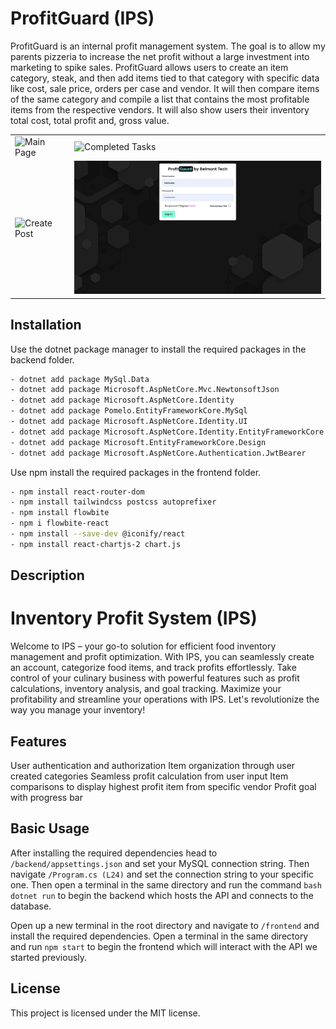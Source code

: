 # ProfitGuard (IPS)

ProfitGuard is an internal profit management system. The goal is to allow my parents pizzeria to increase the net profit without a large investment into marketing to spike sales. ProfitGuard allows users to create an item category, steak, and then add items tied to that category with specific data like cost, sale price, orders per case and vendor. It will then compare items of the same category and compile a list that contains the most profitable items from the respective vendors. It will also show users their inventory total cost, total profit and, gross value.


<table>
  <tr>
    <td><img src="main.png" alt="Main Page" style="width:500px;"></td>
    <td><img src="completed.png" alt="Completed Tasks" style="width:500px;"></td>
  </tr>
  <tr>
    <td><img src="createpost.png" alt="Create Post" style="width:500px;"></td>
    <td><img src="login.png" alt="Login Page" style="width:500px;"></td>
  </tr>
</table>

## Installation

Use the dotnet package manager to install the required packages in the backend folder.

```bash
- dotnet add package MySql.Data
- dotnet add package Microsoft.AspNetCore.Mvc.NewtonsoftJson
- dotnet add package Microsoft.AspNetCore.Identity
- dotnet add package Pomelo.EntityFrameworkCore.MySql
- dotnet add package Microsoft.AspNetCore.Identity.UI
- dotnet add package Microsoft.AspNetCore.Identity.EntityFrameworkCore
- dotnet add package Microsoft.EntityFrameworkCore.Design
- dotnet add package Microsoft.AspNetCore.Authentication.JwtBearer
```

Use npm install the required packages in the frontend folder.
```bash
- npm install react-router-dom
- npm install tailwindcss postcss autoprefixer
- npm install flowbite
- npm i flowbite-react
- npm install --save-dev @iconify/react
- npm install react-chartjs-2 chart.js
```

## Description

# Inventory Profit System (IPS)

Welcome to IPS – your go-to solution for efficient food inventory management and profit optimization. With IPS, you can seamlessly create an account, categorize food items, and track profits effortlessly. Take control of your culinary business with powerful features such as profit calculations, inventory analysis, and goal tracking. Maximize your profitability and streamline your operations with IPS. Let's revolutionize the way you manage your inventory!

## Features
User authentication and authorization
Item organization through user created categories
Seamless profit calculation from user input
Item comparisons to display highest profit item from specific vendor
Profit goal with progress bar

## Basic Usage
After installing the required dependencies head to ```/backend/appsettings.json``` and set your MySQL connection string. Then 
navigate ```/Program.cs (L24)``` and set the connection string to your specific one. Then open a terminal in the same directory and run the command ```bash dotnet run``` to begin the backend which hosts the API and connects to the database. 

Open up a new terminal in the root directory and navigate to ```/frontend``` and install the required dependencies. Open a terminal in the same directory and run ```npm start``` to begin the frontend which will interact with the API we started previously.

## License
This project is licensed under the MIT license.
